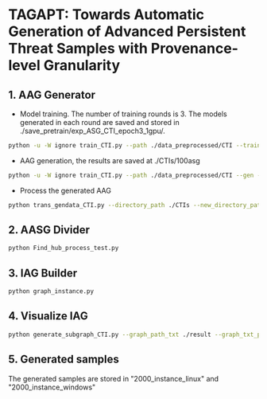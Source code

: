 # TAGAPT: Towards Automatic Generation of Advanced Persistent Threat Samples with Provenance-level Granularity

## 1. AAG Generator

- Model training. The number of training rounds is 3. The models generated in each round are saved and stored in ./save_pretrain/exp_ASG_CTI_epoch3_1gpu/.

```sh
python -u -W ignore train_CTI.py --path ./data_preprocessed/CTI --train --num_workers 4 --batch_size 4 --lr 0.001 --epochs 3 --shuffle --deq_coeff 0.9 --save --name CTI_epoch3_1gpu --num_flow_layer 12 --nhid 128 --nout 128 --gcn_layer 3 --is_bn --divide_loss --st_type exp --seed 2019 --all_save_prefix ./
```

- AAG generation, the results are saved at ./CTIs/100asg

```sh
python -u -W ignore train_CTI.py --path ./data_preprocessed/CTI --gen --gen_out_path ./CTIs/100asg.txt --batch_size 32 --lr 0.001 --epochs 100 --shuffle --deq_coeff 0.9 --save --name l12_h128_o128_exp_sbatch --num_flow_layer 12 --nhid 128 --nout 128 --gcn_layer 3 --is_bn --divide_loss --st_type exp --init_checkpoint ./save_pretrain/exp_ASG_CTI_epoch3_1gpu/checkpoint2 --gen_num 100 --min_atoms 10 --save --seed 66666666 --temperature 0.7
```

- Process the generated AAG

```sh
python trans_gendata_CTI.py --directory_path ./CTIs --new_directory_path ./CTIs_trans/onerow --new_directory_path_multirow ./CTIs_trans/multirow --new_directory_path_multirow_divide ./CTIs_trans/multirow_divide --maxnode 100
```



## 2. AASG Divider

```sh
python Find_hub_process_test.py
```



## 3. IAG Builder

```sh
python graph_instance.py
```



## 4. Visualize IAG

```sh
python generate_subgraph_CTI.py --graph_path_txt ./result --graph_txt_path_2 ./result-visualization
```



## 5. Generated samples 

The generated samples are stored in "2000_instance_linux" and "2000_instance_windows"
